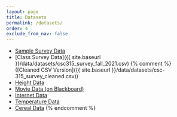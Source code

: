 ```yaml
---
layout: page
title: Datasets  
permalink: /datasets/
order: 4
exclude_from_nav: false 
---
```


* [Sample Survey Data](https://gdancik.github.io/CSC-315/data/datasets/survey.txt)
* [Class Survey Data]({{ site.baseurl }}/data/datasets/csc315_survey_fall_2021.csv)
{% comment %}
([Cleaned CSV Version]({{ site.baseurl }}/data/datasets/csc-315_survey_cleaned.csv))
* [Height Data](http://pastebin.com/raw/g7UdTFKG)
* [Movie Data (on Blackboard)](https://ct-ecsu.blackboard.com/webapps/login/) 
* [Internet Data](http://pastebin.com/raw/enxWu6R6)
* [Temperature Data](http://pastebin.com/raw/KZgkViBK)
* [Cereal Data](http://pastebin.com/raw/0G6DrHyC)
{% endcomment %}
